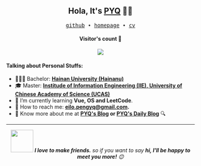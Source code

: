 <h2 align="center"> Hola, It's <a href="https://peng-yq.github.io">PYQ</a> 👨‍💻 </h2>
<p align="center">
  <samp>
    <a href="https://github.com/peng-yq">github</a> ∙ 
    <a href="https://peng-yq.github.io">homepage</a> ∙
    <a href="https://github.com/peng-yq/peng-yq.github.io/raw/main/pdf/CV_CN.pdf">cv</a> 
  </samp>
</p>

<h4 align="center">Visitor's count 👀</h4>

<p align="center"><img src="https://profile-counter.glitch.me/peng-yq/count.svg"></img></p>

#### **Talking about Personal Stuffs:**

- 👨🏻‍🎓  Bachelor: **[Hainan University (Hainanu)](https://ha.hainanu.edu.cn/home2020/)** 
- 🎓 Master: **[Institude of Information Engineering (IIE), University of Chinese Academy of Science (UCAS)](http://www.iie.ac.cn/)**   
- 🌱 I’m currently learning **Vue, OS and LeetCode**.
- 💌 How to reach me: **[eilo.pengyq@gmail.com](mailto:eilo.pengyq@gmail.com).**
- 🔎 Know more about me at **[PYQ's Blog](https://peng-yq.github.io) or [PYQ's Daily Blog](https://pengyq.top)** 🔍

---

<p align="center"><img src="https://media.giphy.com/media/LnQjpWaON8nhr21vNW/giphy.gif" width="60"> <em><b>I love to make friends.</b> so if you want to say <b>hi, I'll be happy to meet you more!</b> 😊</em></p>







